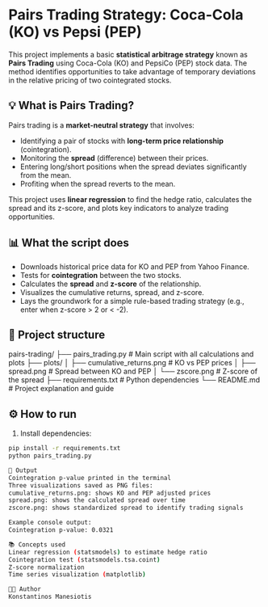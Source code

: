 # Pairs Trading Strategy: Coca-Cola (KO) vs Pepsi (PEP)

This project implements a basic **statistical arbitrage strategy** known as **Pairs Trading** using Coca-Cola (KO) and PepsiCo (PEP) stock data. The method identifies opportunities to take advantage of temporary deviations in the relative pricing of two cointegrated stocks.

## 💡 What is Pairs Trading?

Pairs trading is a **market-neutral strategy** that involves:

- Identifying a pair of stocks with **long-term price relationship** (cointegration).
- Monitoring the **spread** (difference) between their prices.
- Entering long/short positions when the spread deviates significantly from the mean.
- Profiting when the spread reverts to the mean.

This project uses **linear regression** to find the hedge ratio, calculates the spread and its z-score, and plots key indicators to analyze trading opportunities.

## 📊 What the script does

- Downloads historical price data for KO and PEP from Yahoo Finance.
- Tests for **cointegration** between the two stocks.
- Calculates the **spread** and **z-score** of the relationship.
- Visualizes the cumulative returns, spread, and z-score.
- Lays the groundwork for a simple rule-based trading strategy (e.g., enter when z-score > 2 or < -2).

## 📁 Project structure

pairs-trading/
├── pairs_trading.py # Main script with all calculations and plots
├── plots/
│ ├── cumulative_returns.png # KO vs PEP prices
│ ├── spread.png # Spread between KO and PEP
│ └── zscore.png # Z-score of the spread
├── requirements.txt # Python dependencies
└── README.md # Project explanation and guide

## ⚙️ How to run

1. Install dependencies:

```bash
pip install -r requirements.txt
python pairs_trading.py

🔎 Output
Cointegration p-value printed in the terminal
Three visualizations saved as PNG files:
cumulative_returns.png: shows KO and PEP adjusted prices
spread.png: shows the calculated spread over time
zscore.png: shows standardized spread to identify trading signals

Example console output:
Cointegration p-value: 0.0321

📚 Concepts used
Linear regression (statsmodels) to estimate hedge ratio
Cointegration test (statsmodels.tsa.coint)
Z-score normalization
Time series visualization (matplotlib)

🧑‍💻 Author
Konstantinos Manesiotis

